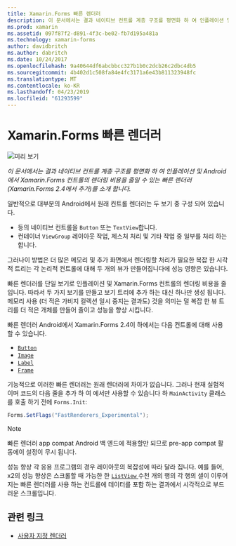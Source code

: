 ```yaml
---
title: Xamarin.Forms 빠른 렌더러
description: 이 문서에서는 결과 네이티브 컨트롤 계층 구조를 평면화 하 여 인플레이션 및 Android에서 Xamarin.Forms 컨트롤의 렌더링 비용을 줄일 수 있는 빠른 렌더러를 소개 합니다.
ms.prod: xamarin
ms.assetid: 097f87f2-d891-4f3c-be02-fb7d195a481a
ms.technology: xamarin-forms
author: davidbritch
ms.author: dabritch
ms.date: 10/24/2017
ms.openlocfilehash: 9a40644df6abcbbcc327b1b0c2dcb26c2dbc4db5
ms.sourcegitcommit: 4b402d1c508fa84e4fc3171a6e43b811323948fc
ms.translationtype: MT
ms.contentlocale: ko-KR
ms.lasthandoff: 04/23/2019
ms.locfileid: "61293599"
---
```

# <a name="xamarinforms-fast-renderers"></a>Xamarin.Forms 빠른 렌더러

![미리 보기](~/media/shared/preview.png)

_이 문서에서는 결과 네이티브 컨트롤 계층 구조를 평면화 하 여 인플레이션 및 Android에서 Xamarin.Forms 컨트롤의 렌더링 비용을 줄일 수 있는 빠른 렌더러 (Xamarin.Forms 2.4에서 추가)를 소개 합니다._

일반적으로 대부분의 Android에서 원래 컨트롤 렌더러는 두 보기 중 구성 되어 있습니다.

- 등의 네이티브 컨트롤을 `Button` 또는 `TextView`합니다.
- 컨테이너 `ViewGroup` 레이아웃 작업, 제스처 처리 및 기타 작업 중 일부를 처리 하는 합니다.

그러나이 방법은 더 많은 메모리 및 추가 화면에서 렌더링할 처리가 필요한 복잡 한 시각적 트리는 각 논리적 컨트롤에 대해 두 개의 뷰가 만들어집니다에 성능 영향은 있습니다.

빠른 렌더러를 단일 보기로 인플레이션 및 Xamarin.Forms 컨트롤의 렌더링 비용을 줄입니다. 따라서 두 가지 보기를 만들고 보기 트리에 추가 하는 대신 하나만 생성 됩니다. 메모리 사용 (더 적은 가비지 컬렉션 일시 중지는 결과도) 것을 의미는 덜 복잡 한 뷰 트리를 더 적은 개체를 만들어 줄이고 성능을 향상 시킵니다.

빠른 렌더러 Android에서 Xamarin.Forms 2.4이 하에서는 다음 컨트롤에 대해 사용할 수 있습니다.

- [`Button`](xref:Xamarin.Forms.Button)
- [`Image`](xref:Xamarin.Forms.Image)
- [`Label`](xref:Xamarin.Forms.Label)
- [`Frame`](xref:Xamarin.Forms.Frame)

기능적으로 이러한 빠른 렌더러는 원래 렌더러에 차이가 없습니다. 그러나 현재 실험적 이며 코드의 다음 줄을 추가 하 여 에서만 사용할 수 있습니다 하 `MainActivity` 클래스를 호출 하기 전에 `Forms.Init`:

```csharp
Forms.SetFlags("FastRenderers_Experimental");
```

> [!NOTE]
> 빠른 렌더러 app compat Android 백 엔드에 적용할만 되므로 pre-app compat 활동에이 설정이 무시 됩니다.

성능 향상 각 응용 프로그램의 경우 레이아웃의 복잡성에 따라 달라 집니다. 예를 들어, x2의 성능 향상은 스크롤할 때 가능한 한 [ `ListView` ](xref:Xamarin.Forms.ListView) 수천 개의 행의 각 행의 셀이 이루어지는 빠른 렌더러를 사용 하는 컨트롤에 데이터를 포함 하는 결과에서 시각적으로 부드러운 스크롤입니다.


## <a name="related-links"></a>관련 링크

- [사용자 지정 렌더러](~/xamarin-forms/app-fundamentals/custom-renderer/index.md)
